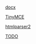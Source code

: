 [docx](https://docx.js.org/#/)

[TinyMCE](https://www.tiny.cloud/docs/)

[htmlparser2](https://github.com/fb55/htmlparser2)

[TODO](https://github.com/loupengju/tinymce2docx/issues/2)